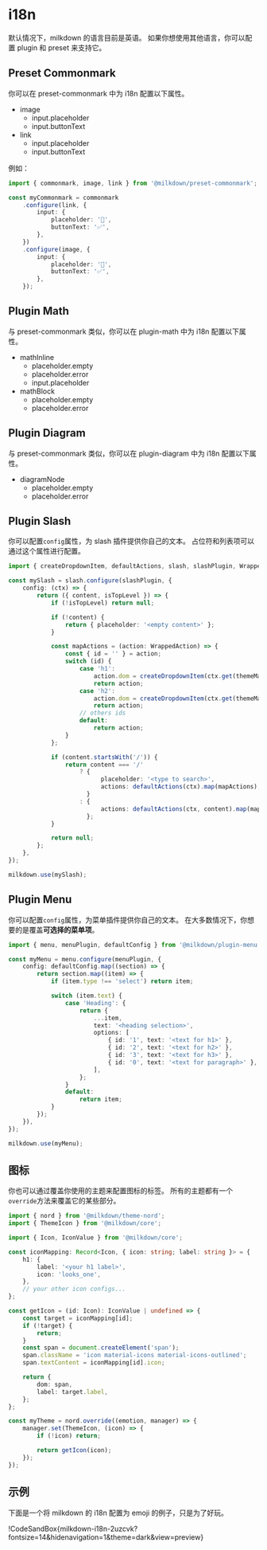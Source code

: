# i18n

默认情况下，milkdown 的语言目前是英语。
如果你想使用其他语言，你可以配置 plugin 和 preset 来支持它。

## Preset Commonmark

你可以在 preset-commonmark 中为 i18n 配置以下属性。

-   image
    -   input.placeholder
    -   input.buttonText
-   link
    -   input.placeholder
    -   input.buttonText

例如：

```typescript
import { commonmark, image, link } from '@milkdown/preset-commonmark';

const myCommonmark = commonmark
    .configure(link, {
        input: {
            placeholder: '👻',
            buttonText: '✅',
        },
    })
    .configure(image, {
        input: {
            placeholder: '👻',
            buttonText: '✅',
        },
    });
```

## Plugin Math

与 preset-commonmark 类似，你可以在 plugin-math 中为 i18n 配置以下属性。

-   mathInline
    -   placeholder.empty
    -   placeholder.error
    -   input.placeholder
-   mathBlock
    -   placeholder.empty
    -   placeholder.error

## Plugin Diagram

与 preset-commonmark 类似，你可以在 plugin-diagram 中为 i18n 配置以下属性。

-   diagramNode
    -   placeholder.empty
    -   placeholder.error

## Plugin Slash

你可以配置`config`属性，为 slash 插件提供你自己的文本。
占位符和列表项可以通过这个属性进行配置。

```typescript
import { createDropdownItem, defaultActions, slash, slashPlugin, WrappedAction } from '@milkdown/plugin-slash';

const mySlash = slash.configure(slashPlugin, {
    config: (ctx) => {
        return ({ content, isTopLevel }) => {
            if (!isTopLevel) return null;

            if (!content) {
                return { placeholder: '<empty content>' };
            }

            const mapActions = (action: WrappedAction) => {
                const { id = '' } = action;
                switch (id) {
                    case 'h1':
                        action.dom = createDropdownItem(ctx.get(themeManagerCtx), '<heading 1>', 'h1');
                        return action;
                    case 'h2':
                        action.dom = createDropdownItem(ctx.get(themeManagerCtx), '<heading 2>', 'h2');
                        return action;
                    // others ids
                    default:
                        return action;
                }
            };

            if (content.startsWith('/')) {
                return content === '/'
                    ? {
                          placeholder: '<type to search>',
                          actions: defaultActions(ctx).map(mapActions),
                      }
                    : {
                          actions: defaultActions(ctx, content).map(mapActions),
                      };
            }

            return null;
        };
    },
});

milkdown.use(mySlash);
```

## Plugin Menu

你可以配置`config`属性，为菜单插件提供你自己的文本。
在大多数情况下，你想要的是覆盖**可选择的菜单项**。

```typescript
import { menu, menuPlugin, defaultConfig } from '@milkdown/plugin-menu';

const myMenu = menu.configure(menuPlugin, {
    config: defaultConfig.map((section) => {
        return section.map((item) => {
            if (item.type !== 'select') return item;

            switch (item.text) {
                case 'Heading': {
                    return {
                        ...item,
                        text: '<heading selection>',
                        options: [
                            { id: '1', text: '<text for h1>' },
                            { id: '2', text: '<text for h2>' },
                            { id: '3', text: '<text for h3>' },
                            { id: '0', text: '<text for paragraph>' },
                        ],
                    };
                }
                default:
                    return item;
            }
        });
    }),
});

milkdown.use(myMenu);
```

## 图标

你也可以通过覆盖你使用的主题来配置图标的标签。
所有的主题都有一个`override`方法来覆盖它的某些部分。

```typescript
import { nord } from '@milkdown/theme-nord';
import { ThemeIcon } from '@milkdown/core';

import { Icon, IconValue } from '@milkdown/core';

const iconMapping: Record<Icon, { icon: string; label: string }> = {
    h1: {
        label: '<your h1 label>',
        icon: 'looks_one',
    },
    // your other icon configs...
};

const getIcon = (id: Icon): IconValue | undefined => {
    const target = iconMapping[id];
    if (!target) {
        return;
    }
    const span = document.createElement('span');
    span.className = 'icon material-icons material-icons-outlined';
    span.textContent = iconMapping[id].icon;

    return {
        dom: span,
        label: target.label,
    };
};

const myTheme = nord.override((emotion, manager) => {
    manager.set(ThemeIcon, (icon) => {
        if (!icon) return;

        return getIcon(icon);
    });
});
```

## 示例

下面是一个将 milkdown 的 i18n 配置为 emoji 的例子，只是为了好玩。

!CodeSandBox{milkdown-i18n-2uzcvk?fontsize=14&hidenavigation=1&theme=dark&view=preview}
